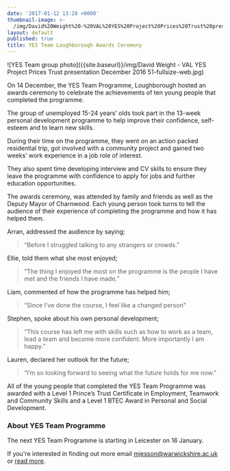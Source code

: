 ```yaml
---
date: '2017-01-12 13:20 +0000'
thumbnail-image: >-
  /img/David%20Weight%20-%20VAL%20YES%20Project%20Prices%20Trust%20presentation%20December%202016%2051-thumbnail.jpg)
layout: default
published: true
title: YES Team Loughborough Awards Ceremony
---
```

![YES Team group photo]({{site.baseurl}}/img/David Weight - VAL YES Project Prices Trust presentation December 2016 51-fullsize-web.jpg)

On 14 December, the YES Team Programme, Loughborough hosted an awards ceremony to celebrate the achievements of ten young people that completed the programme.  

The group of unemployed 15-24 years’ olds took part in the 13-week personal development programme to help improve their confidence, self-esteem and to learn new skills.

During their time on the programme, they went on an action packed residential trip, got involved with a community project and gained two weeks’ work experience in a job role of interest. 

They also spent time developing interview and CV skills to ensure they leave the programme with confidence to apply for jobs and further education opportunities.

The awards ceremony, was attended by family and friends as well as the Deputy Mayor of Charnwood.  Each young person took turns to tell the audience of their experience of completing the programme and how it has helped them.

Arran, addressed the audience by saying;

> “Before I struggled talking to any strangers or crowds.”

Ellie, told them what she most enjoyed;

> “The thing I enjoyed the most on the programme is the people I have met and the friends I have made.”

Liam, commented of how the programme has helped him; 

> “Since I’ve done the course, I feel like a changed person”

Stephen, spoke about his own personal development;

> “This course has left me with skills such as how to work as a team, lead a team and become more confident. More importantly I am happy.”

Lauren, declared her outlook for the future;

> “I’m so looking forward to seeing what the future holds for me now.”

All of the young people that completed the YES Team Programme was awarded with a Level 1 Prince’s Trust Certificate in Employment, Teamwork and Community Skills and a Level 1 BTEC Award in Personal and Social Development.

### About YES Team Programme

The next YES Team Programme is starting in Leicester on 16 January.  

If you're interested in finding out more email [mjesson@warwickshire.ac.uk](mailto:mjesson@warwickshire.ac.uk) or [read more](https://www.yesproject.org/what-you-can-do/get-motivated-to-succeed/).
